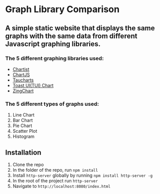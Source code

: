 # Graph Library Comparison
## A simple static website that displays the same graphs with the same data from different Javascript graphing libraries.
### The 5 different graphing libraries used:
+ [Chartist](https://gionkunz.github.io/chartist-js/ "Chartist's website")
+ [ChartJS](https://www.chartjs.org/ "ChartJS's Website")
+ [Taucharts](https://taucharts.com/ "Tauchart's Website")
+ [Toast UI(TUI) Chart](https://ui.toast.com/tui-chart/ "TUI Chart's Website")
+ [ZingChart](https://www.zingchart.com/ "ZingChart's Website")

### The 5 different types of graphs used:
1. Line Chart
2. Bar Chart
3. Pie Chart
4. Scatter Plot
5. Histogram


## Installation
1. Clone the repo
2. In the folder of the repo, run `npm install`
3. Install `http-server` globally by running `npm install http-server -g`
4. In the root of the project run `http-server`
5. Navigate to `http://localhost:8080/index.html`
